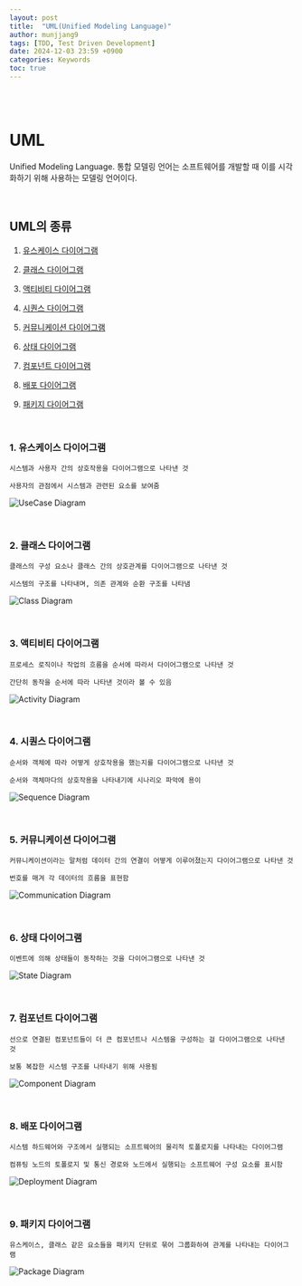 ```yaml
---
layout: post
title:  "UML(Unified Modeling Language)"
author: munjjang9
tags: [TDD, Test Driven Development]
date: 2024-12-03 23:59 +0900
categories: Keywords
toc: true
---
```


<br>
<br>

# UML
Unified Modeling Language. 통합 모델링 언어는 소프트웨어를 개발할 때 이를 시각화하기 위해 사용하는 모델링 언어이다.

<br>

## UML의 종류

1. [유스케이스 다이어그램](https://munjjang9.github.io/keywords/2024/12/03/todays-keywords-UML/#1-%EC%9C%A0%EC%8A%A4%EC%BC%80%EC%9D%B4%EC%8A%A4-%EB%8B%A4%EC%9D%B4%EC%96%B4%EA%B7%B8%EB%9E%A8)

2. [클래스 다이어그램](https://munjjang9.github.io/keywords/2024/12/03/todays-keywords-UML/#2-%ED%81%B4%EB%9E%98%EC%8A%A4-%EB%8B%A4%EC%9D%B4%EC%96%B4%EA%B7%B8%EB%9E%A8)

3. [액티비티 다이어그램](https://munjjang9.github.io/keywords/2024/12/03/todays-keywords-UML/#3-%EC%95%A1%ED%8B%B0%EB%B9%84%ED%8B%B0-%EB%8B%A4%EC%9D%B4%EC%96%B4%EA%B7%B8%EB%9E%A8)

4. [시퀀스 다이어그램](https://munjjang9.github.io/keywords/2024/12/03/todays-keywords-UML/#4-%EC%8B%9C%ED%80%80%EC%8A%A4-%EB%8B%A4%EC%9D%B4%EC%96%B4%EA%B7%B8%EB%9E%A8)

5. [커뮤니케이션 다이어그램](https://munjjang9.github.io/keywords/2024/12/03/todays-keywords-UML/#5-%EC%BB%A4%EB%AE%A4%EB%8B%88%EC%BC%80%EC%9D%B4%EC%85%98-%EB%8B%A4%EC%9D%B4%EC%96%B4%EA%B7%B8%EB%9E%A8)

6. [상태 다이어그램](https://munjjang9.github.io/keywords/2024/12/03/todays-keywords-UML/#6-%EC%83%81%ED%83%9C-%EB%8B%A4%EC%9D%B4%EC%96%B4%EA%B7%B8%EB%9E%A8)

7. [컴포넌트 다이어그램](https://munjjang9.github.io/keywords/2024/12/03/todays-keywords-UML/#7-%EC%BB%B4%ED%8F%AC%EB%84%8C%ED%8A%B8-%EB%8B%A4%EC%9D%B4%EC%96%B4%EA%B7%B8%EB%9E%A8)

8. [배포 다이어그램](https://munjjang9.github.io/keywords/2024/12/03/todays-keywords-UML/#8-%EB%B0%B0%ED%8F%AC-%EB%8B%A4%EC%9D%B4%EC%96%B4%EA%B7%B8%EB%9E%A8)

9. [패키지 다이어그램](https://munjjang9.github.io/keywords/2024/12/03/todays-keywords-UML/#9-%ED%8C%A8%ED%82%A4%EC%A7%80-%EB%8B%A4%EC%9D%B4%EC%96%B4%EA%B7%B8%EB%9E%A8)

<br>

<!-- 이미지 넣기 -->

### 1. 유스케이스 다이어그램

    시스템과 사용자 간의 상호작용을 다이어그램으로 나타낸 것

    사용자의 관점에서 시스템과 관련된 요소를 보여줌

![UseCase Diagram](/assets/images/UseCaseDiagram_Example.png "UseCase Diagram Example")

<br>

### 2. 클래스 다이어그램
    클래스의 구성 요소나 클래스 간의 상호관계를 다이어그램으로 나타낸 것

    시스템의 구조를 나타내며, 의존 관계와 순환 구조를 나타냄

![Class Diagram](/assets/images/ClassDiagram_Example.png "Class Diagram Example")

<br>

### 3. 액티비티 다이어그램
    프로세스 로직이나 작업의 흐름을 순서에 따라서 다이어그램으로 나타낸 것

    간단히 동작을 순서에 따라 나타낸 것이라 볼 수 있음

![Activity Diagram](/assets/images/ActivityDiagram_Example.png "Activity Diagram Example")

<br>

### 4. 시퀀스 다이어그램
    순서와 객체에 따라 어떻게 상호작용을 했는지를 다이어그램으로 나타낸 것

    순서와 객체마다의 상호작용을 나타내기에 시나리오 파악에 용이

![Sequence Diagram](/assets/images/SequenceDiagram_Example.png "Sequence Diagram Example")

<br>

### 5. 커뮤니케이션 다이어그램
    커뮤니케이션이라는 말처럼 데이터 간의 연결이 어떻게 이루어졌는지 다이어그램으로 나타낸 것

    번호를 매겨 각 데이터의 흐름을 표현함
    
![Communication Diagram](/assets/images/CommunicationDiagram_Example.png "Communication Diagram Example")

<br>

### 6. 상태 다이어그램
    이벤트에 의해 상태들이 동작하는 것을 다이어그램으로 나타낸 것

![State Diagram](/assets/images/StateDiagram_Example.png "State Diagram Example")

<br>

### 7. 컴포넌트 다이어그램
    선으로 연결된 컴포넌트들이 더 큰 컴포넌트나 시스템을 구성하는 걸 다이어그램으로 나타낸 것

    보통 복잡한 시스템 구조를 나타내기 위해 사용됨

![Component Diagram](/assets/images/ComponentDiagram_Example.png "Component Diagram Example")

<br>

### 8. 배포 다이어그램
    시스템 하드웨어와 구조에서 실행되는 소프트웨어의 물리적 토폴로지를 나타내는 다이어그램
    
    컴퓨팅 노드의 토폴로지 및 통신 경로와 노드에서 실행되는 소프트웨어 구성 요소를 표시함

![Deployment Diagram](/assets/images/DeploymentDiagram_Example.png "Deployment Diagram Example")

<br>

### 9. 패키지 다이어그램
    유스케이스, 클래스 같은 요소들을 패키지 단위로 묶어 그룹화하여 관계를 나타내는 다이어그램

![Package Diagram](/assets/images/ClassDiagram_Example.png "Package Diagram Example")
